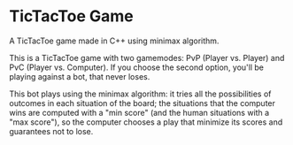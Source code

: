 # TicTacToe Game

A TicTacToe game made in C++ using minimax algorithm.

This is a TicTacToe game with two gamemodes: PvP (Player vs. Player) and PvC (Player vs. Computer). If you choose the second option, you'll be playing against a bot, that never loses.

This bot plays using the minimax algorithm: it tries all the possibilities of outcomes in each situation of the board; the situations that the computer wins are computed with a "min score" (and the human situations with a "max score"), so the computer chooses a play that minimize its scores and guarantees not to lose.
